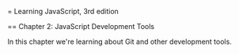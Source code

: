 = Learning JavaScript, 3rd edition

== Chapter 2: JavaScript Development Tools

In this chapter we're learning about Git and other development tools.
